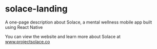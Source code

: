 # solace-landing

A one-page description about Solace, a mental wellness mobile app built using React Native

You can view the website and learn more about Solace at www.projectsolace.co
